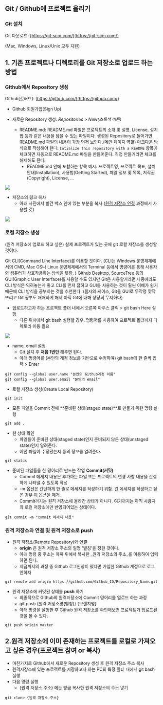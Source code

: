 ## Git / Github에 프로젝트 올리기

### Git 설치

Git 다운로드: [https://git-scm.com/](https://git-scm.com/)

(Mac, Windows, Linux/Unix 모두 지원)

## 1\. 기존 프로젝트나 디렉토리를 Git 저장소로 업로드 하는 방법

### Github에서 Repository 생성

Github(깃허브): [https://github.com/](https://github.com/)

-   Github 회원가입(Sign Up)
    
-   새로운 Repository 생성: _Repositories > New(초록색 버튼)_
    
    -   README.md: README.md 파일은 프로젝트의 소개 및 설명, License, 설치법 등과 같은 내용을 담을 수 있는 파일이다. 생성된 Repository로 들어가면 README.md 파일의 내용이 가장 먼저 보인다.(메인 페이지 역할) 마크다운 방식으로 작성해야 한다. `Intialize this repository with a README` 항목에 체크하면 자동으로 README.md 파일을 만들어준다. 직접 만들거라면 체크를 해제해도 된다.
        -   README.md 안에 포함하는 항목 예시: 프로젝트명, 프로젝트 목표, 설치 안내(Installation), 사용법(Getting Started), 파일 정보 및 목록, 저작권(Copyright), License, ...

![](https://img1.daumcdn.net/thumb/R1280x0/?scode=mtistory2&fname=https%3A%2F%2Fk.kakaocdn.net%2Fdn%2Fcc1rIP%2FbtqBoalOKBJ%2FZh8t8cT8kVOy0dKGpxs2a1%2Fimg.jpg)

-   저장소의 링크 복사
    -   아래 사진에서 빨간 박스 안에 있는 부분을 복사 ([원격 저장소 연결](#remoteRepo) 과정에서 사용할 것)

![](https://img1.daumcdn.net/thumb/R1280x0/?scode=mtistory2&fname=https%3A%2F%2Fk.kakaocdn.net%2Fdn%2FvHMQl%2FbtqBjWpfbBi%2FF8JZSS4AMcLRlm8s5bkWzk%2Fimg.jpg)

### 로컬 저장소 생성

(원격 저장소에 업로드 하고 싶은) 실제 프로젝트가 있는 곳에 git 로컬 저장소를 생성할 것이다.

Git CLI(Command Line Interface)를 이용할 것이다. (CLI는 Windows 운영체제에서의 CMD, Mac OS나 Linux 운영체제에서의 Terminal 등에서 명령어를 통해 사용자와 컴퓨터가 상호작용하는 방식을 뜻함. ) Github Desktop, SourceTree 등의 GUI(Graphic User Interface)를 사용할 수도 있지만 Git은 사용할거라면 나중에라도 CLI 방식은 익혀놓는게 좋고 CLI를 먼저 접하고 GUI를 사용하는 것이 훨씬 이해가 쉽기 때문에 CLI 방식을 공부하는 것을 추천한다. (필자의 케이스, Git을 GUI로 무작정 맞닥뜨리고 Git 공부도 애매하게 해서 아직 Git에 대해 상당히 무지하다)

-   업로드하고자 하는 프로젝트 폴더 내에서 오른쪽 마우스 클릭 > git bash Here 실행
    -   다른 위치에서 git bash 실행할 경우, 명령어를 사용하여 프로젝트 폴더까지 디렉토리 이동 필요

![](https://img1.daumcdn.net/thumb/R1280x0/?scode=mtistory2&fname=https%3A%2F%2Fk.kakaocdn.net%2Fdn%2FyIXEe%2FbtqBkp5Cq7A%2FgfgyH9ZL2c0EmJM5KPxq41%2Fimg.jpg)

-   name, email 설정
    -   Git 설치 후 **처음 1번만** 해주면 된다.
    -   아래 명령어를 (본인의 계정 정보를 기반으로 수정하여) git bash에 한 줄씩 입력 > Enter

```shell
git config --global user.name "본인의 Github계정 이름"
git config --global user.email "본인의 email"
```

-   로컬 저장소 생성(Create Local Repository)

```shell
git init
```

-   모든 파일을 Commit 전에 **준비된 상태(staged state)**로 만들기 위한 명령 실행

```shell
git add .
```

-   현 상태 확인
    -   파일들이 준비된 상태(staged state)인지 준비되지 않은 상태(unstaged state)인지 알려준다.
    -   어떤 파일이 수정됐는지 등의 정보를 알려준다.

```shell
git status
```

-   준비된 파일들을 한 덩어리로 만드는 작업 **Commit(커밋)**
    -   Commit 메세지 내용은 추가하는 파일 또는 프로젝트의 변경 사항 내용을 간결하게 나타낼 수 있도록 작성
    -   \-m 옵션은 간단하게 한 줄로 메세지를 작성하기 위함. 긴 메세지를 작성하고 싶은 경우 이 옵션을 제거.
    -   Commit까지는 원격 저장소에 올라간 상태가 아니다. 여기까지는 아직 사용자의 로컬 저장소에만 반영되어있는 상태이다.

```shell
git commit -m "commit 메세지 내용"
```

### 원격 저장소와 연결 및 원격 저장소로 push

-   원격 저장소(Remote Repository)와 연결
    -   **origin** 은 원격 저장소 주소의 일명 '별칭'을 정한 것이다.
    -   아래 명령 중 주소는 아까 위에서 복사한 \_원격 저장소의 주소\_를 이용하여 입력하면 된다.
    -   지금까지의 과정 중 Github 로그인창이 떴다면 가입한 Github 계정으로 로그인하자

```shell
git remote add origin https://github.com/Github_ID/Repository_Name.git
```

-   원격 저장소에 커밋된 상태를 **push** 하기
    -   최종적으로 Github의 원격저장소에 Commit 덩어리를 업로드 하는 과정
    -   git push {원격 저장소명(별칭)} {브랜치명}
    -   아래 명령을 실행한 후 Github 원격 저장소를 확인해보면 프로젝트가 업로드된 것을 볼 수 있다.

```shell
git push origin master
```

## 2.원격 저장소에 이미 존재하는 프로젝트를 로컬로 가져오고 싶은 경우(프로젝트 참여 or 복사)

-   마찬가지로 Github에서 새로운 Repository 생성 후 원격 저장소 주소 복사
-   원격저장소에 있는 프로젝트를 저장하고자 하는 PC의 특정 폴더 내에서 git bash 실행
-   다음 명령 실행
    -   {원격 저장소 주소} 에는 방금 복사한 원격 저장소의 주소 넣기

```shell
git clone {원격 저장소 주소}
```